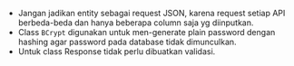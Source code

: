 * Jangan jadikan entity sebagai request JSON, karena request setiap API berbeda-beda dan hanya beberapa column saja yg diinputkan.
* Class `BCrypt` digunakan untuk men-generate plain password dengan hashing agar password pada database tidak dimunculkan.
* Untuk class Response tidak perlu dibuatkan validasi.